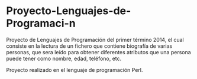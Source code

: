 Proyecto-Lenguajes-de-Programaci-n
==================================

Proyecto de Lenguajes de Programación del primer término 2014, el cual consiste en la lectura de un fichero que contiene biografía de varias personas, que sera leído para obtener diferentes atributos que una persona puede tener como nombre, edad, teléfono, etc.

Proyecto realizado en el lenguaje de programación Perl.
